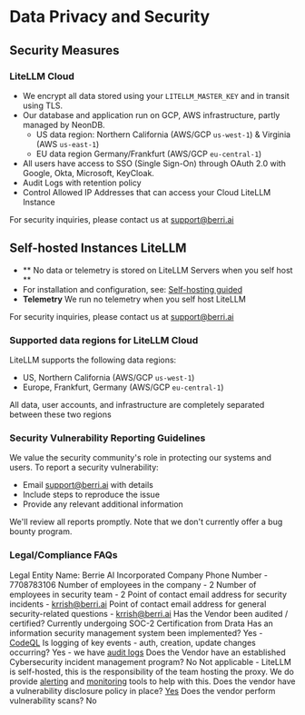 # Data Privacy and Security

## Security Measures

### LiteLLM Cloud

- We encrypt all data stored using your `LITELLM_MASTER_KEY` and in transit using TLS.
- Our database and application run on GCP, AWS infrastructure, partly managed by NeonDB.
    - US data region: Northern California (AWS/GCP `us-west-1`) & Virginia (AWS `us-east-1`)
    - EU data region Germany/Frankfurt (AWS/GCP `eu-central-1`)
- All users have access to SSO (Single Sign-On) through OAuth 2.0 with Google, Okta, Microsoft, KeyCloak. 
- Audit Logs with retention policy
- Control Allowed IP Addresses that can access your Cloud LiteLLM Instance

For security inquiries, please contact us at support@berri.ai

## Self-hosted Instances LiteLLM

- ** No data or telemetry is stored on LiteLLM Servers when you self host **
- For installation and configuration, see: [Self-hosting guided](../docs/proxy/deploy.md)
- **Telemetry** We run no telemetry when you self host LiteLLM

For security inquiries, please contact us at support@berri.ai

### Supported data regions for LiteLLM Cloud

LiteLLM supports the following data regions:

- US, Northern California (AWS/GCP `us-west-1`)
- Europe, Frankfurt, Germany (AWS/GCP `eu-central-1`)

All data, user accounts, and infrastructure are completely separated between these two regions

### Security Vulnerability Reporting Guidelines

We value the security community's role in protecting our systems and users. To report a security vulnerability:

- Email support@berri.ai with details
- Include steps to reproduce the issue
- Provide any relevant additional information

We'll review all reports promptly. Note that we don't currently offer a bug bounty program.

### Legal/Compliance FAQs

Legal Entity Name: Berrie AI Incorporated
Company Phone Number - 7708783106 
Number of employees in the company - 2
Number of employees in security team - 2
Point of contact email address for security incidents - krrish@berri.ai
Point of contact email address for general security-related questions - krrish@berri.ai 
Has the Vendor been audited / certified? Currently undergoing SOC-2 Certification from Drata 
Has an information security management system been implemented? Yes - [CodeQL](https://codeql.github.com/)
Is logging of key events - auth, creation, update changes occurring? Yes - we have [audit logs](https://docs.litellm.ai/docs/proxy/multiple_admins#1-switch-on-audit-logs)
Does the Vendor have an established Cybersecurity incident management program? No 
Not applicable - LiteLLM is self-hosted, this is the responsibility of the team hosting the proxy. We do provide [alerting](https://docs.litellm.ai/docs/proxy/alerting) and [monitoring](https://docs.litellm.ai/docs/proxy/prometheus) tools to help with this. 
Does the vendor have a vulnerability disclosure policy in place? [Yes](https://github.com/BerriAI/litellm?tab=security-ov-file#security-vulnerability-reporting-guidelines)
Does the vendor perform vulnerability scans? No 

